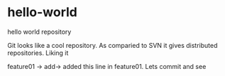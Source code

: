 # hello-world
hello world repository

Git looks like a cool repository.
As comparied to SVN it gives distributed repositories.
Liking it

feature01 -> add-> added this line in feature01. Lets commit and see
